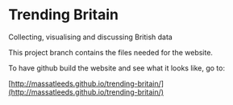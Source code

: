 # Trending Britain
Collecting, visualising and discussing British data

This project branch contains the files needed for the website.

To have github build the website and see what it looks like, go to:

[http://massatleeds.github.io/trending-britain/](http://massatleeds.github.io/trending-britain/)
